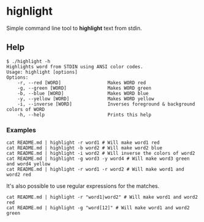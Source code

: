 # highlight
Simple command line tool to **highlight** text from stdin.

## Help

```
$ ./highlight -h
Highlights word from STDIN using ANSI color codes.
Usage: highlight [options]
Options:
    -r, --red [WORD]                 Makes WORD red
    -g, --green [WORD]               Makes WORD green
    -b, --blue [WORD]                Makes WORD blue
    -y, --yellow [WORD]              Makes WORD yellow
    -i, --inverse [WORD]             Inverses foreground & background colors of WORD
    -h, --help                       Prints this help
```

### Examples

```
cat README.md | highlight -r word1 # Will make word1 red
cat README.md | highlight -b word2 # Will make word2 blue
cat README.md | highlight -i word2 # Will inverse the colors of word2
cat README.md | highlight -g word3 -y word4 # Will make word3 green and word4 yellow
cat README.md | highlight -r word1 -r word2 # Will make word1 and word2 red
```

It's also possible to use regular expressions for the matches.

```
cat README.md | highlight -r "word1|word2" # Will make word1 and word2 red 
cat README.md | highlight -g "word[12]" # Will make word1 and word2 green 
```
